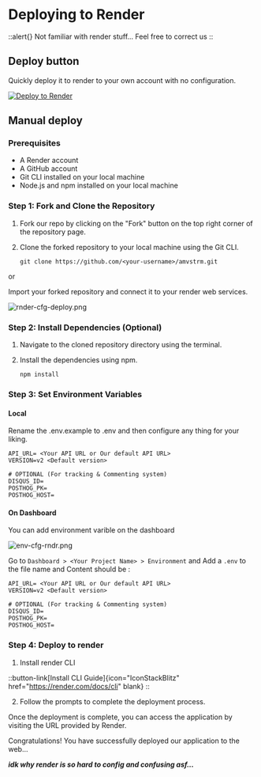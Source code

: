 # Deploying to Render

::alert{}
Not familiar with render stuff... Feel free to correct us
::

## Deploy button

Quickly deploy it to render to your own account with no configuration.


[![Deploy to Render](https://render.com/images/deploy-to-render-button.svg)](https://render.com/deploy?repo=https://github.com/amvstrm/amvstrm)

## Manual deploy

### Prerequisites

- A Render account
- A GitHub account
- Git CLI installed on your local machine
- Node.js and npm installed on your local machine

### Step 1: Fork and Clone the Repository

1. Fork our repo by clicking on the "Fork" button on the top right corner of the repository page.
2. Clone the forked repository to your local machine using the Git CLI.

   ```
   git clone https://github.com/<your-username>/amvstrm.git
   ```

  or
  
  Import your forked repository and connect it to your render web services.

  ![rnder-cfg-deploy.png](/docs_assets/rnder-cfg-deploy.png)


### Step 2: Install Dependencies (Optional)

1. Navigate to the cloned repository directory using the terminal.
2. Install the dependencies using npm.

   ```
   npm install
   ```

### Step 3: Set Environment Variables

#### Local

Rename the .env.example to .env and then configure any thing for your liking.

```
API_URL= <Your API URL or Our default API URL>
VERSION=v2 <Default version>

# OPTIONAL (For tracking & Commenting system)
DISQUS_ID=
POSTHOG_PK=
POSTHOG_HOST=
```

#### On Dashboard

You can add environment varible on the dashboard

![env-cfg-rndr.png](/docs_assets/env-cfg-rndr.png)

Go to `Dashboard > <Your Project Name> > Environment` and Add a `.env` to the file name and Content should be : 

```
API_URL= <Your API URL or Our default API URL>
VERSION=v2 <Default version>

# OPTIONAL (For tracking & Commenting system)
DISQUS_ID=
POSTHOG_PK=
POSTHOG_HOST=
```


### Step 4: Deploy to render

1. Install render CLI

  ::button-link[Install CLI Guide]{icon="IconStackBlitz" href="https://render.com/docs/cli" blank}
  ::

2. Follow the prompts to complete the deployment process.

Once the deployment is complete, you can access the application by visiting the URL provided by Render.  

Congratulations! You have successfully deployed our application to the web...

_**idk why render is so hard to config and confusing asf...**_
